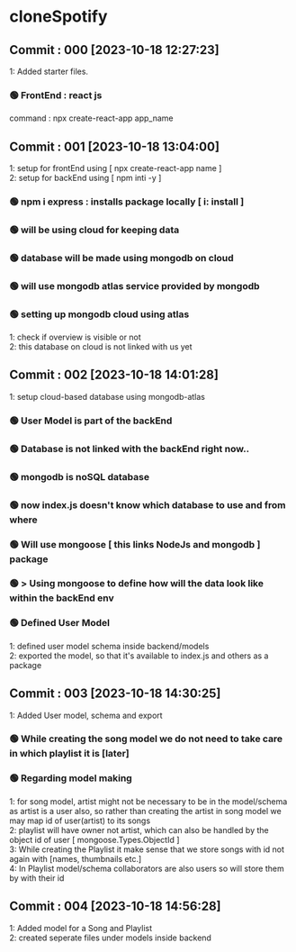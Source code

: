 # cloneSpotify

## Commit : 000 [2023-10-18 12:27:23]
1: Added starter files. <br>

### 🟢 FrontEnd : react js
 command : npx create-react-app app_name<br>

## Commit : 001 [2023-10-18 13:04:00]
1: setup for frontEnd using [ npx create-react-app name ] <br>
2: setup for backEnd using [ npm inti -y ] <br>


### 🟢 npm i express : installs package locally [ i: install ]
### 🟢 will be using cloud for keeping data
### 🟢 database will be made using mongodb on cloud

### 🟢 will use mongodb atlas service provided by mongodb

### 🟢 setting up mongodb cloud using atlas
1: check if overview is visible or not<br>
2: this database on cloud is not linked with us yet<br>

## Commit : 002 [2023-10-18 14:01:28]
1: setup cloud-based database using mongodb-atlas <br>

### 🟢 User Model is part of the backEnd
### 🟢 Database is not linked with the backEnd right now..
### 🟢 mongodb is noSQL database
### 🟢 now index.js doesn't know which database to use and from where
### 🟢 Will use mongoose [ this links NodeJs and mongodb ] package
### 🟢 > Using mongoose to define how will the data look like within the backEnd env

### 🟢 Defined User Model
1: defined user model schema inside backend/models<br>
2: exported the model, so that it's available to index.js and others as a package<br>

## Commit : 003 [2023-10-18 14:30:25]
1: Added User model, schema and export <br>
### 🟢 While creating the song model we do not need to take care in which playlist it is [later]

### 🟢 Regarding model making
1: for song model, artist might not be necessary to be in the model/schema as artist is a user also, so rather than creating the artist in song model we may map id of user(artist) to its songs<br>
2: playlist will have owner not artist, which can also be handled by the object id of user [ mongoose.Types.ObjectId ]<br>
3: While creating the Playlist it make sense that we store songs with id not again with [names, thumbnails etc.]<br>
4: In Playlist model/schema collaborators are also users so will store them by with their id<br>

## Commit : 004 [2023-10-18 14:56:28]
1: Added model for a Song and Playlist <br>
2: created seperate files under models inside backend <br>
